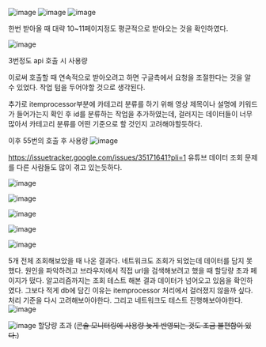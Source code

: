 ![image](https://sj-obsidian-bucket.s3.ap-northeast-2.amazonaws.com/7eba0e4bb644bf26b6d61a2b109760be.png)
![image](https://sj-obsidian-bucket.s3.ap-northeast-2.amazonaws.com/809e26a47fbfd81ce4143303f6981746.png)
![image](https://sj-obsidian-bucket.s3.ap-northeast-2.amazonaws.com/d139bcbe47f08ec4526cfac5ef555140.png)


한번 받아올 때 대략 10~11페이지정도 평균적으로 받아오는 것을 확인하였다.

![image](https://sj-obsidian-bucket.s3.ap-northeast-2.amazonaws.com/2d61510b435b04895f36c73adf3ee796.png)

3번정도 api 호출 시 사용량


이로써 호출할 때 연속적으로 받아오려고 하면 구글측에서 요청을 조절한다는 것을 알 수 있었다.
작업 텀을 두어야할 것으로 생각된다.

추가로 itemprocessor부분에 카테고리 분류를 하기 위해 영상 제목이나 설명에 키워드가 들어가는지 확인 후 id를 분류하는 작업을 추가하였는데, 걸러지는 데이터들이 너무 많아서 카테고리 분류를 어떤 기준으로 할 것인지 고려해야할듯하다.


이후 55번의 호출 후 사용량
![image](https://sj-obsidian-bucket.s3.ap-northeast-2.amazonaws.com/dc9b4def252ca175b09af0c6fb7939d0.png)


https://issuetracker.google.com/issues/35171641?pli=1
유튜브 데이터 조회 문제를 다른 사람들도 많이 겪고 있는듯하다.


![image](https://sj-obsidian-bucket.s3.ap-northeast-2.amazonaws.com/b75c3cbcafaa7fc0614805441d111aaf.png)

![image](https://sj-obsidian-bucket.s3.ap-northeast-2.amazonaws.com/9534a268c596fce75931c89ce8a19f83.png)

![image](https://sj-obsidian-bucket.s3.ap-northeast-2.amazonaws.com/dc0b896bbf1758b72dee99744dcf25d3.png)

![image](https://sj-obsidian-bucket.s3.ap-northeast-2.amazonaws.com/98c6349b18c7868d685960ce1c35ae66.png)


![image](https://sj-obsidian-bucket.s3.ap-northeast-2.amazonaws.com/50f03a7b9d4e56decb2cb2c13b0b1c2a.png)


5개 전체 조회해보았을 때 나온 결과다.
네트워크도 조회가 되었는데 데이터를 담지 못했다. 원인을 파악하려고 브라우저에서 직접 url을 검색해보려고 했을 때 할당량 초과 페이지가 떴다. 알고리즘까지는 조회 테스트 해본 결과 데이터가 넘어오고 있음을 확인하였다. 그보다 적게 db에 담긴 이유는 itemprocessor 처리에서 걸러졌지 않을까 싶다. 처리 기준을 다시 고려해보아야한다. 그리고 네트워크도 테스트 진행해보아야한다. 
![image](https://sj-obsidian-bucket.s3.ap-northeast-2.amazonaws.com/1e51286e12be621b22816a2d9165e8e1.png)


![image](https://sj-obsidian-bucket.s3.ap-northeast-2.amazonaws.com/a11f7cb39c83bb883e3fda7e8523a6de.png)
할당량 초과
(~~콘솔 모니터링에 사용량 늦게 반영되는 것도 조금 불편함이 있다.~~)

